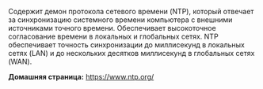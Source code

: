 Содержит демон протокола сетевого времени (NTP), который отвечает за синхронизацию системного времени компьютера с внешними источниками точного времени.
Обеспечивает высокоточное согласование времени в локальных и глобальных сетях.
NTP обеспечивает точность синхронизации до миллисекунд в локальных сетях (LAN) и до нескольких десятков миллисекунд в глобальных сетях (WAN).

**Домашняя страница:** <https://www.ntp.org/>
